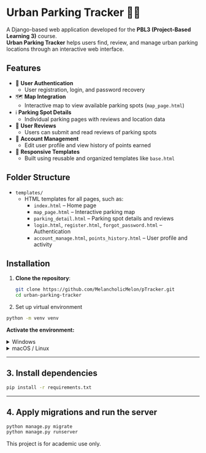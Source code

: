 # Urban Parking Tracker 🚗📍

A Django-based web application developed for the **PBL3 (Project-Based Learning 3)** course.  
**Urban Parking Tracker** helps users find, review, and manage urban parking locations through an interactive web interface.

## Features

- 🔐 **User Authentication**
  - User registration, login, and password recovery
- 🗺️ **Map Integration**
  - Interactive map to view available parking spots (`map_page.html`)
- ℹ️ **Parking Spot Details**
  - Individual parking pages with reviews and location data
- 📝 **User Reviews**
  - Users can submit and read reviews of parking spots
- 👤 **Account Management**
  - Edit user profile and view history of points earned
- 📄 **Responsive Templates**
  - Built using reusable and organized templates like `base.html`

## Folder Structure

- `templates/`
  - HTML templates for all pages, such as:
    - `index.html` – Home page
    - `map_page.html` – Interactive parking map
    - `parking_detail.html` – Parking spot details and reviews
    - `login.html`, `register.html`, `forgot_password.html` – Authentication
    - `account_manage.html`, `points_history.html` – User profile and activity

## Installation

1. **Clone the repository**:
   ```bash
   git clone https://github.com/MelancholicMelon/pTracker.git
   cd urban-parking-tracker
 2. Set up virtual environment

```bash
python -m venv venv
```

**Activate the environment:**

<details>
<summary>Windows</summary>

```bash
venv\Scripts\activate
```

</details>

<details>
<summary>macOS / Linux</summary>

```bash
source venv/bin/activate
```

</details>

---

## 3. Install dependencies

```bash
pip install -r requirements.txt
```

---

## 4. Apply migrations and run the server

```bash
python manage.py migrate
python manage.py runserver
```

This project is for academic use only.
